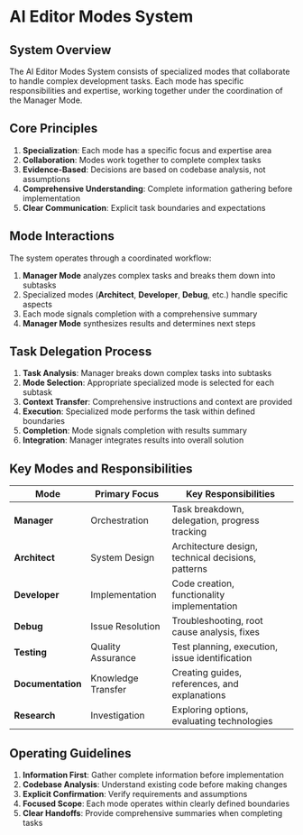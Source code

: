 # AI Editor Modes System

## System Overview

The AI Editor Modes System consists of specialized modes that collaborate to handle complex development tasks. Each mode has specific responsibilities and expertise, working together under the coordination of the Manager Mode.

## Core Principles

1. **Specialization**: Each mode has a specific focus and expertise area
2. **Collaboration**: Modes work together to complete complex tasks
3. **Evidence-Based**: Decisions are based on codebase analysis, not assumptions
4. **Comprehensive Understanding**: Complete information gathering before implementation
5. **Clear Communication**: Explicit task boundaries and expectations

## Mode Interactions

The system operates through a coordinated workflow:

1. **Manager Mode** analyzes complex tasks and breaks them down into subtasks
2. Specialized modes (**Architect**, **Developer**, **Debug**, etc.) handle specific aspects
3. Each mode signals completion with a comprehensive summary
4. **Manager Mode** synthesizes results and determines next steps

## Task Delegation Process

1. **Task Analysis**: Manager breaks down complex tasks into subtasks
2. **Mode Selection**: Appropriate specialized mode is selected for each subtask
3. **Context Transfer**: Comprehensive instructions and context are provided
4. **Execution**: Specialized mode performs the task within defined boundaries
5. **Completion**: Mode signals completion with results summary
6. **Integration**: Manager integrates results into overall solution

## Key Modes and Responsibilities

| Mode              | Primary Focus      | Key Responsibilities                               |
| ----------------- | ------------------ | -------------------------------------------------- |
| **Manager**       | Orchestration      | Task breakdown, delegation, progress tracking      |
| **Architect**     | System Design      | Architecture design, technical decisions, patterns |
| **Developer**     | Implementation     | Code creation, functionality implementation        |
| **Debug**         | Issue Resolution   | Troubleshooting, root cause analysis, fixes        |
| **Testing**       | Quality Assurance  | Test planning, execution, issue identification     |
| **Documentation** | Knowledge Transfer | Creating guides, references, and explanations      |
| **Research**      | Investigation      | Exploring options, evaluating technologies         |

## Operating Guidelines

1. **Information First**: Gather complete information before implementation
2. **Codebase Analysis**: Understand existing code before making changes
3. **Explicit Confirmation**: Verify requirements and assumptions
4. **Focused Scope**: Each mode operates within clearly defined boundaries
5. **Clear Handoffs**: Provide comprehensive summaries when completing tasks